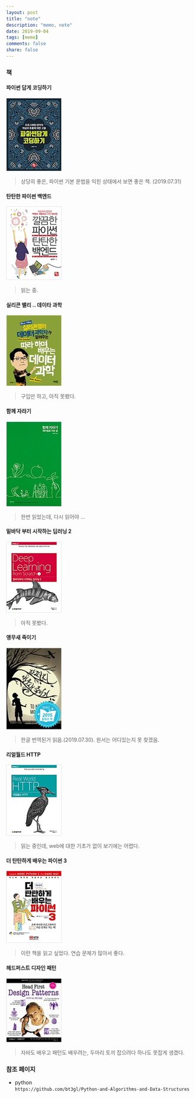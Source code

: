 ```yaml
---
layout: post
title: "note"
description: "memo, note"
date: 2019-09-04
tags: [memo]
comments: false
share: false
---
```

### 책

#### 파이썬 답게 코딩하기
![pythonic](/images/pythonic.jpg)
> 상당히 좋은, 파이썬 기본 문법을 익힌 상태에서 보면 좋은 책. (2019.07.31)

#### 탄탄한 파이썬 백엔드
![pythonback](/images/backend.jpg)
> 읽는 중.

#### 실리콘 밸리 .. 데이타 과학
![data](/images/data.jpg)
> 구입만 하고, 아직 못봤다.

#### 함께 자라기
![agile](/images/agile.jpg)
> 한번 읽었는데, 다시 읽어야 ...

#### 밑바닥 부터 시작하는 딥러닝 2
![scratch](/images/scratch.jpg)
> 아직 못봤다.

#### 앵무새 죽이기
![HTTP](/images/mocking.jpg)
> 한글 번역된거 읽음.(2019.07.30). 원서는 어디있는지 못 찾겠음.

#### 리얼월드 HTTP
![HTTP](/images/http.jpg)
> 읽는 중인데, web에 대한 기초가 없이 보기에는 어렵다.

#### 더 탄탄하게 배우는 파이썬 3
![python3](/images/python3.jpg)
> 이런 책을 읽고 싶었다. 연습 문제가 많아서 좋다.
  
#### 헤드퍼스트 디자인 패턴
![headfirst](/images/pattern.jpg)
> 자바도 배우고 패턴도 배우려는, 두마리 토끼 잡으려다 하나도 못잡게 생겼다.

### 참조 페이지  
* python   
`https://github.com/bt3gl/Python-and-Algorithms-and-Data-Structures`
